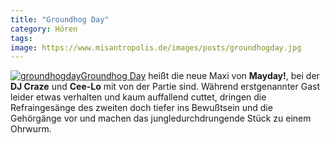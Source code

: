 ```yaml
---
title: "Groundhog Day"
category: Hören
tags: 
image: https://www.misantropolis.de/images/posts/groundhogday.jpg
---
```


[![](http://www.misantropolis.de/wp-content/uploads/2008/04/groundhogday.jpg "groundhogday")](http://www.misantropolis.de/wp-content/uploads/2008/04/groundhogday.jpg)[Groundhog Day](http://www.hhv.de/index.php?rid=81751&cid=1099948096) heißt die neue Maxi von **Mayday!**, bei der **DJ Craze** und **Cee-Lo** mit von der Partie sind. Während erstgenannter Gast leider etwas verhalten und kaum auffallend cuttet, dringen die Refraingesänge des zweiten doch tiefer ins Bewußtsein und die Gehörgänge vor und machen das jungledurchdrungende Stück zu einem Ohrwurm.